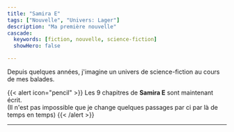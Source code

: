 ```yaml
---
title: "Samira E"
tags: ["Nouvelle", "Univers: Lager"]
description: "Ma première nouvelle"
cascade:
  keywords: [fiction, nouvelle, science-fiction]
  showHero: false

---
```


Depuis quelques années, j'imagine un univers de 
science-fiction au cours de mes balades.

{{< alert icon="pencil" >}}
Les 9 chapitres de **Samira E** sont maintenant écrit.\
(Il n'est pas impossible que je change quelques passages par ci par là de temps en temps)
{{< /alert >}}

---
